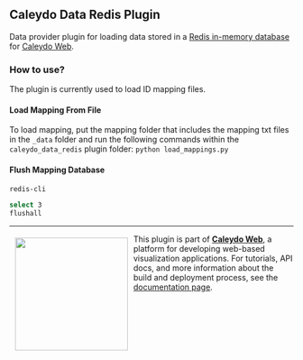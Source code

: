 ## Caleydo Data Redis Plugin

Data provider plugin for loading data stored in a [Redis in-memory database](http://redis.io/) for [Caleydo Web](https://caleydo.org).



### How to use?

The plugin is currently used to load ID mapping files.

#### Load Mapping From File
To load mapping, put the mapping folder that includes the mapping txt files in the ```_data``` folder and run the following commands within the ```caleydo_data_redis``` plugin folder:
```python load_mappings.py```

#### Flush Mapping Database

```bash
redis-cli

select 3
flushall
```

*****

<a href="https://caleydo.org"><img src="http://caleydo.org/assets/images/logos/caleydo.svg" align="left" width="200px" hspace="10" vspace="6"></a>
This plugin is part of **[Caleydo Web](http://caleydo.org/)**, a platform for developing web-based visualization applications. For tutorials, API docs, and more information about the build and deployment process, see the [documentation page](http://caleydo.org/documentation).
